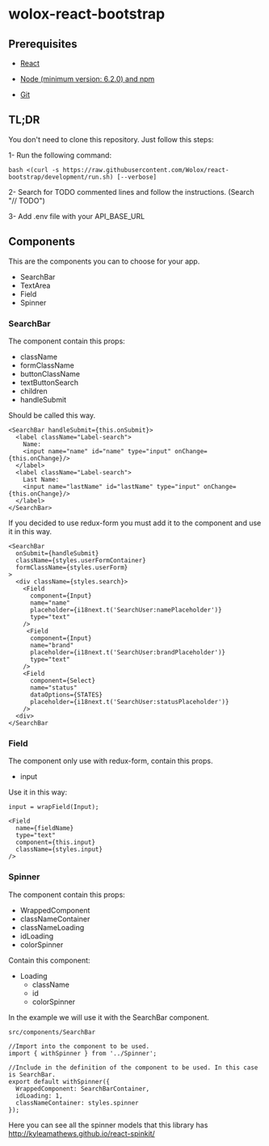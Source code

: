 wolox-react-bootstrap
==================

## Prerequisites

- [React](https://facebook.github.io/react/docs/getting-started.html)

- [Node (minimum version: 6.2.0) and npm](https://github.com/creationix/nvm#install-script)

- [Git](https://git-scm.com/book/en/v2/Getting-Started-Installing-Git)


## TL;DR

You don't need to clone this repository. Just follow this steps:

1- Run the following command:

```
bash <(curl -s https://raw.githubusercontent.com/Wolox/react-bootstrap/development/run.sh) [--verbose]
```

2- Search for TODO commented lines and follow the instructions. (Search "// TODO")

3- Add .env file with your API_BASE_URL

## Components

This are the components you can to choose for your app.
* SearchBar
* TextArea
* Field
* Spinner

### SearchBar

The component contain this props:
* className
* formClassName
* buttonClassName
* textButtonSearch
* children
* handleSubmit

Should be called this way.

````
<SearchBar handleSubmit={this.onSubmit}> 
  <label className="Label-search">
    Name:
    <input name="name" id="name" type="input" onChange={this.onChange}/>
  </label>
  <label className="Label-search">
    Last Name:
    <input name="lastName" id="lastName" type="input" onChange={this.onChange}/>
  </label>
</SearchBar>
````

If you decided to use redux-form you must add it to the component and use it in this way.

```
<SearchBar
  onSubmit={handleSubmit}
  className={styles.userFormContainer}
  formClassName={styles.userForm}
>
  <div className={styles.search}>
    <Field
      component={Input}
      name="name"
      placeholder={i18next.t('SearchUser:namePlaceholder')}
      type="text"
    />
     <Field
      component={Input}
      name="brand"
      placeholder={i18next.t('SearchUser:brandPlaceholder')}
      type="text"
    />
    <Field
      component={Select}
      name="status"
      dataOptions={STATES}
      placeholder={i18next.t('SearchUser:statusPlaceholder')}
    />
  <div>
</SearchBar
```

### Field

The component only use with redux-form, contain this props.
* input

Use it in this way:

```
input = wrapField(Input);

<Field
  name={fieldName}  
  type="text"
  component={this.input}
  className={styles.input}
/>
```

### Spinner

The component contain this props:
* WrappedComponent
* classNameContainer
* classNameLoading
* idLoading
* colorSpinner

Contain this component:
* Loading 
  * className
  * id
  * colorSpinner


In the example we will use it with the SearchBar component.

```
src/components/SearchBar

//Import into the component to be used.
import { withSpinner } from '../Spinner';

//Include in the definition of the component to be used. In this case is SearchBar.
export default withSpinner({
  WrappedComponent: SearchBarContainer,
  idLoading: 1,
  classNameContainer: styles.spinner
});

```

Here you can see all the spinner models that this library has http://kyleamathews.github.io/react-spinkit/ 




